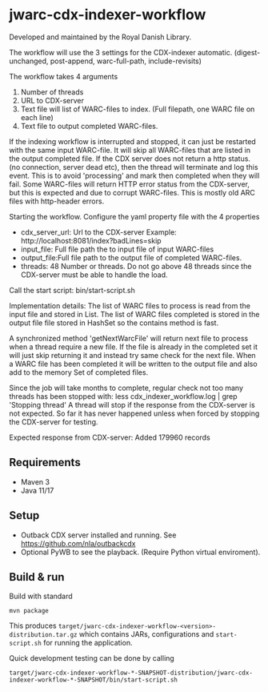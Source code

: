 # jwarc-cdx-indexer-workflow


Developed and maintained by the Royal Danish Library.

The workflow will use the 3 settings for the CDX-indexer automatic.  (digest-unchanged, post-append, warc-full-path, include-revisits)

The workflow takes 4 arguments
1) Number of threads
2) URL to CDX-server
3) Text file will list of WARC-files to index. (Full filepath, one WARC file on each line)
4) Text file to output completed WARC-files.

If the indexing workflow is interrupted and stopped, it can just be restarted with the same input WARC-file. It will skip all WARC-files that are listed in the output completed file.
If the CDX server does not return a http status. (no connection, server dead etc), then the thread will terminate and log this event. This is to avoid 'processing' and mark then completed when they will fail. 
Some WARC-files will return HTTP error status from the CDX-server, but this is expected and due to corrupt WARC-files. This is mostly old ARC files with http-header errors.


Starting the workflow.
Configure the yaml property file with the 4 properties

  *  cdx_server_url: Url to the CDX-server    Example:  http://localhost:8081/index?badLines=skip
  *  input_file: Full file path the to input file of input WARC-files
  *  output_file:Full file path to the output file of completed WARC-files. 
  *  threads: 48  Number or threads. Do not go above 48 threads since the CDX-server must be able to handle the load.

Call the start script:
bin/start-script.sh

Implementation details:
The list of WARC files to process is read from the input file and stored in List<String>.
The list of WARC files completed is stored in the output file file stored in HashSet<String> so the contains method is fast.

A synchronized method 'getNextWarcFile' will return next file to process when a thread require a new file.
If the file is already in the completed set it will just skip returning it and instead try same check for the next file.
When a WARC file has been completed it will be written to the output file and also add to the memory Set of completed files.

Since the job will take months to complete, regular check not too many threads has been stopped with:
less cdx_indexer_workflow.log | grep 'Stopping thread'
A thread will stop if the response from the CDX-server is not expected.
So far it has never happened unless when forced by stopping the CDX-server for testing.
 
Expected response from CDX-server: Added 179960 records


## Requirements

* Maven 3                                  
* Java 11/17

## Setup

 * Outback CDX server installed and running. See https://github.com/nla/outbackcdx
 * Optional PyWB to see the playback. (Require Python virtual enviroment). 


## Build & run

Build with standard
```
mvn package
```

This produces `target/jwarc-cdx-indexer-workflow-<version>-distribution.tar.gz` which contains JARs, configurations and
`start-script.sh` for running the application. 

Quick development testing can be done by calling
```shell
target/jwarc-cdx-indexer-workflow-*-SNAPSHOT-distribution/jwarc-cdx-indexer-workflow-*-SNAPSHOT/bin/start-script.sh
```


